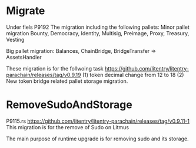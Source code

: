 # Migrate
Under fiels P9192
The migration including the following pallets:
Minor pallet migration
Bounty, Democracy, Identity, Multisig, Preimage, Proxy, Treasury, Vesting

Big pallet migration:
Balances,
ChainBridge, BridgeTransfer => AssetsHandler

These migration is for the follwoing task
https://github.com/litentry/litentry-parachain/releases/tag/v0.9.19
(1) token decimal change from 12 to 18
(2) New token bridge related pallet storage migration.


# RemoveSudoAndStorage
P9115.rs
https://github.com/litentry/litentry-parachain/releases/tag/v0.9.11-1
This migration is for the remove of Sudo on Litmus

The main purpose of runtime upgrade is for removing sudo and its storage.